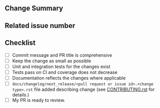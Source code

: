 <!-- Thank you for your contribution! -->
<!-- Unless your change is trivial, please create an issue to discuss the change before creating a PR -->
<!-- See https://github.com/MobileTeleSystems/syncmaster/blob/develop/CONTRIBUTING.rst for help on Contributing -->
<!-- PLEASE DO **NOT** put issue ids in the PR title! Instead, add a descriptive title and put ids in the body -->

## Change Summary

<!-- Please give a short summary of the changes. -->

## Related issue number

<!-- Are there any issues opened that will be resolved by merging this change? -->
<!-- WARNING: please use "fix #123" style references so the issue is closed when this PR is merged. -->

## Checklist

* [ ] Commit message and PR title is comprehensive
* [ ] Keep the change as small as possible
* [ ] Unit and integration tests for the changes exist
* [ ] Tests pass on CI and coverage does not decrease
* [ ] Documentation reflects the changes where applicable
* [ ] `docs/changelog/next_release/<pull request or issue id>.<change type>.rst` file added describing change
  (see [CONTRIBUTING.rst](https://github.com/MobileTeleSystems/syncmaster/blob/develop/CONTRIBUTING.rst) for details.)
* [ ] My PR is ready to review.